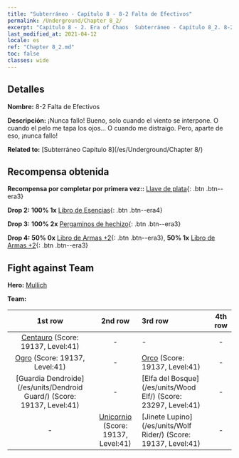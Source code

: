 ```yaml
---
title: "Subterráneo - Capítulo 8 - 8-2 Falta de Efectivos"
permalink: /Underground/Chapter 8_2/
excerpt: "Capítulo 8 - 2. Era of Chaos  Subterráneo - Capítulo 8_2. 8-2 Falta de Efectivos"
last_modified_at: 2021-04-12
locale: es
ref: "Chapter 8_2.md"
toc: false
classes: wide
---
```


## Detalles

 **Nombre:** 8-2 Falta de Efectivos

 **Descripción:** ¡Nunca fallo! Bueno, solo cuando el viento se interpone. O cuando el pelo me tapa los ojos... O cuando me distraigo. Pero, aparte de eso, ¡nunca fallo!

 **Related to:** [Subterráneo Capítulo 8](/es/Underground/Chapter 8/)

## Recompensa obtenida

 **Recompensa por completar por primera vez::** [Llave de plata](/es/Items/con_693/){: .btn .btn--era3}

 **Drop 2:** **100% 1x** [Libro de Esencias](/es/Items/mat_39/){: .btn .btn--era4}

 **Drop 3:** **100% 2x** [Pergaminos de hechizo](/es/Items/con_694/){: .btn .btn--era3}

 **Drop 4:** **50% 0x** [Libro de Armas +2](/es/Items/mat_32/){: .btn .btn--era3}, **50% 1x** [Libro de Armas +2](/es/Items/mat_32/){: .btn .btn--era3}


## Fight against Team
 **Hero:** [Mullich](/es/heroes/Mullich/)

 **Team:**


  | 1st row | 2nd row | 3rd row | 4th row |
  |:----:|:----:|:----|:----:|
  | [Centauro](/es/units/Centaur/) (Score: 19137, Level:41)  | - | - | - |
  | [Ogro](/es/units/Ogre/) (Score: 19137, Level:41)  | - | [Orco](/es/units/Orc/) (Score: 19137, Level:41)  | - |
  | [Guardia Dendroide](/es/units/Dendroid Guard/) (Score: 19137, Level:41)  | - | [Elfa del Bosque](/es/units/Wood Elf/) (Score: 23297, Level:41)  | - |
  | - | [Unicornio](/es/units/Unicorn/) (Score: 19137, Level:41)  | [Jinete Lupino](/es/units/Wolf Rider/) (Score: 19137, Level:41)  | - |


